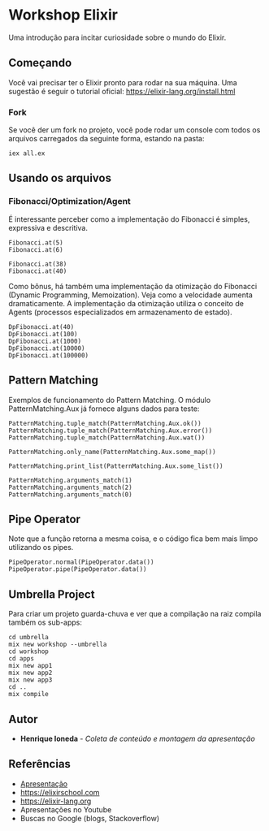 # Workshop Elixir

Uma introdução para incitar curiosidade sobre o mundo do Elixir.

## Começando

Você vai precisar ter o Elixir pronto para rodar na sua máquina. Uma sugestão é seguir o tutorial oficial: https://elixir-lang.org/install.html

### Fork

Se você der um fork no projeto, você pode rodar um console com todos os arquivos carregados da seguinte forma, estando na pasta:

```
iex all.ex
```

## Usando os arquivos

### Fibonacci/Optimization/Agent

É interessante perceber como a implementação do Fibonacci é simples, expressiva e descritiva. 

```
Fibonacci.at(5)
Fibonacci.at(6)

Fibonacci.at(38)
Fibonacci.at(40)
```

Como bônus, há também uma implementação da otimização do Fibonacci (Dynamic Programming, Memoization). Veja como a velocidade aumenta dramaticamente. A implementação da otimização utiliza o conceito de Agents (processos especializados em armazenamento de estado).

```
DpFibonacci.at(40)
DpFibonacci.at(100)
DpFibonacci.at(1000)
DpFibonacci.at(10000)
DpFibonacci.at(100000)
```

## Pattern Matching

Exemplos de funcionamento do Pattern Matching. O módulo PatternMatching.Aux já fornece alguns dados para teste:

```
PatternMatching.tuple_match(PatternMatching.Aux.ok())
PatternMatching.tuple_match(PatternMatching.Aux.error())
PatternMatching.tuple_match(PatternMatching.Aux.wat())

PatternMatching.only_name(PatternMatching.Aux.some_map())

PatternMatching.print_list(PatternMatching.Aux.some_list())

PatternMatching.arguments_match(1)
PatternMatching.arguments_match(2)
PatternMatching.arguments_match(0)
```

## Pipe Operator

Note que a função retorna a mesma coisa, e o código fica bem mais limpo utilizando os pipes.

```
PipeOperator.normal(PipeOperator.data())
PipeOperator.pipe(PipeOperator.data())
```

## Umbrella Project

Para criar um projeto guarda-chuva e ver que a compilação na raiz compila também os sub-apps:

```
cd umbrella
mix new workshop --umbrella
cd workshop
cd apps
mix new app1
mix new app2
mix new app3
cd ..
mix compile
```

## Autor

* **Henrique Ioneda** - *Coleta de conteúdo e montagem da apresentação*

## Referências

* [Apresentação](presentation.pdf)
* https://elixirschool.com
* https://elixir-lang.org
* Apresentações no Youtube
* Buscas no Google (blogs, Stackoverflow)

